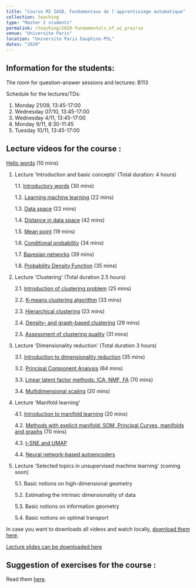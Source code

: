 ```yaml
---
title: "Course M2 IASD, Fondamentaux de l'apprentissage automatique"
collection: teaching
type: "Master 2 students"
permalink: /teaching/2020-fundamentals_of_ai_prairie
venue: "Universite Paris"
location: "Universite Paris Dauphine-PSL"
dates: "2020"
---
```


## Information for the students:

The room for question-answer sessions and lectures: B113

Schedule for the lectures/TDs:

1. Monday 21/09, 13:45-17:00
2. Wednesday 07/10, 13:45-17:00
3. Wednesday 4/11, 13:45-17:00
4. Monday 9/11, 8:30-11:45
5. Tuesday 10/11, 13:45-17:00


## Lecture videos for the course :

[Hello words](https://www.youtube.com/watch?v=8aibVvpE1Ws) (10 mins)

1. Lecture 'Introduction and basic concepts' (Total duration: 4 hours)

	1.1. [Introductory words](https://www.youtube.com/watch?v=Jrj23vRnrFw) (30 mins)

	1.2. [Learning machine learning](https://www.youtube.com/watch?v=tvPXV902Zqk) (22 mins)

	1.3. [Data space](https://www.youtube.com/watch?v=-wS5413i6og) (22 mins)

	1.4. [Distance in data space](https://www.youtube.com/watch?v=-Zn1e5QIpKE) (42 mins)

	1.5. [Mean point](https://www.youtube.com/watch?v=nIMT9JuvaLE) (19 mins)

	1.6. [Conditional probability](https://www.youtube.com/watch?v=2lxrigbBuns) (34 mins)

	1.7. [Bayesian networks](https://www.youtube.com/watch?v=G2ru91a6OS4) (39 mins)

	1.8. [Probability Density Function](https://www.youtube.com/watch?v=OUzcI5YFB3Y) (35 mins)

2. Lecture 'Clustering' (Total duration 2.5 hours)

	2.1. [Introduction of clustering problem](https://www.youtube.com/watch?v=jHvRQIGmUUU) (25 mins)

	2.2. [K-means clustering algorithm](https://www.youtube.com/watch?v=0h-zulQ8oK8) (33 mins)

	2.3. [Hierarchical clustering](https://www.youtube.com/watch?v=txvJhkT4GOg) (23 mins)

	2.4. [Density- and graph-based clustering](https://www.youtube.com/watch?v=Yia3fkJB9YI) (29 mins)

	2.5. [Assessment of clustering quality](https://www.youtube.com/watch?v=R2Xmodxp1_s) (31 mins)

3. Lecture 'Dimensionality reduction' (Total duration 3 hours)

	3.1. [Introduction to dimensionality reduction](https://www.youtube.com/watch?v=KIxX1MbKI88) (35 mins)

	3.2. [Principal Component Analysis](https://www.youtube.com/watch?v=YIFV97cxP-I) (64 mins)

	3.3. [Linear latent factor methods: ICA, NMF, FA](https://www.youtube.com/watch?v=DOPq3EOsJO8)  (70 mins)

	3.4. [Multidimensional scaling](https://www.youtube.com/watch?v=LsdjBqx9-tI) (20 mins)


4. Lecture 'Manifold learning'

	4.1. [Introduction to manifold learning](https://www.youtube.com/watch?v=K6UCnJzIfY0) (20 mins)

	4.2. [Methods with explicit manifold: SOM, Principal Curves, manifolds and graphs](https://www.youtube.com/watch?v=MimAQeXZwfw) (70 mins)

	4.3. [t-SNE and UMAP](http://www.ihes.fr/~zinovyev/FundamentalsOfAI2020_lectures/Slides/Lecture4_3_tSNE_UMAP.pdf)

	4.4. [Neural network-based autoencoders](http://www.ihes.fr/~zinovyev/FundamentalsOfAI2020_lectures/Slides/Lecture4_4_Autoencoders.pdf)

5. Lecture 'Selected topics in unsupervised machine learning' (coming soon)

	5.1. Basic notions on high-dimensional geometry

	5.2. Estimating the intrinsic dimensionality of data

	5.3. Basic notions on information geometry

	5.4. Basic notions on optimal transport


In case you want to downloads all videos and watch locally, [download them here](http://www.ihes.fr/~zinovyev/FundamentalsOfAI2020_lectures/).

[Lecture slides can be downloaded here](http://www.ihes.fr/~zinovyev/FundamentalsOfAI2020_lectures/Slides) 

## Suggestion of exercises for the course :

Read them [here](http://www.ihes.fr/~zinovyev/FundamentalsOfAI2020_lectures/Slides/IASD_Possible_TDs.pdf).